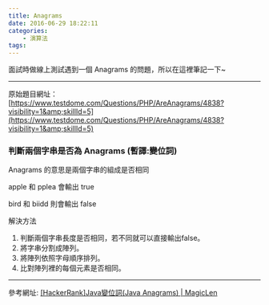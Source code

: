 ```yaml
---
title: Anagrams
date: 2016-06-29 18:22:11
categories:
    - 演算法
tags:
---
```


面試時做線上測試遇到一個 Anagrams 的問題，所以在這裡筆記一下~

* * *

<!--more-->

原始題目網址：[https://www.testdome.com/Questions/PHP/AreAnagrams/4838?visibility=1&amp;skillId=5](https://www.testdome.com/Questions/PHP/AreAnagrams/4838?visibility=1&amp;skillId=5)

### 判斷兩個字串是否為 Anagrams (暫譯:變位詞)

Anagrams 的意思是兩個字串的組成是否相同

apple 和 pplea 會輸出 true

bird 和 biidd 則會輸出 false

解決方法

1. 判斷兩個字串長度是否相同，若不同就可以直接輸出false。
2. 將字串分割成陣列。
3. 將陣列依照字母順序排列。
4. 比對陣列裡的每個元素是否相同。
&nbsp;

* * *

參考網址:
[[HackerRank]Java變位詞(Java Anagrams) | MagicLen](https://magiclen.org/hackerrank-java-anagrams/)
